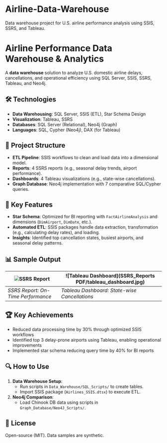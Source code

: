 # Airline-Data-Warehouse
Data warehouse project for U.S. airline performance analysis using SSIS, SSRS, and Tableau.
# Airline Performance Data Warehouse & Analytics

A **data warehouse** solution to analyze U.S. domestic airline delays, cancellations, and operational efficiency using SQL Server, SSIS, SSRS, Tableau, and Neo4j.

## 🛠️ Technologies
- **Data Warehousing**: SQL Server, SSIS (ETL), Star Schema Design  
- **Visualization**: Tableau, SSRS  
- **Databases**: SQL Server (Relational), Neo4j (Graph)  
- **Languages**: SQL, Cypher (Neo4j), DAX (for Tableau)

## 📂 Project Structure
- **ETL Pipeline**: SSIS workflows to clean and load data into a dimensional model.
- **Reports**: 4 SSRS reports (e.g., seasonal delay trends, airport performance).
- **Dashboards**: 4 Tableau visualizations (e.g., state-wise cancellations).
- **Graph Database**: Neo4j implementation with 7 comparative SQL/Cypher queries.

## 🚀 Key Features
- **Star Schema**: Optimized for BI reporting with `FactAirlineAnalysis` and dimensions (`DimAirport`, `DimDate`, etc.).
- **Automated ETL**: SSIS packages handle data extraction, transformation (e.g., calculating delay rates), and loading.
- **Insights**: Identified top cancellation states, busiest airports, and seasonal delay patterns.

## 📊 Sample Output
| ![SSRS Report](Reports_Visualizations/SSRS_Reports/OnTime_Performance.png) | ![Tableau Dashboard](SSRS_Reports PDF/tableau_dashboard.jpg) |
|---------------------------------------------------------------------------|-----------------------------------------------------------------------------|
| *SSRS Report: On-Time Performance*                                        | *Tableau Dashboard: State-wise Cancellations*                               |
## 🏆 Key Achievements  
- Reduced data processing time by 30% through optimized SSIS workflows  
- Identified top 3 delay-prone airports using Tableau, enabling operational improvements  
- Implemented star schema reducing query time by 40% for BI reports

## 🔍 How to Use
1. **Data Warehouse Setup**:
   - Run scripts in `Data_Warehouse/SQL_Scripts/` to create tables.
   - Import SSIS package (`Airlines_SSIS.dtsx`) to execute ETL.
2. **Neo4j Comparison**:
   - Load Chinook DB data using scripts in `Graph_Database/Neo4J_Scripts/`.

## 📜 License
Open-source (MIT). Data samples are synthetic.

